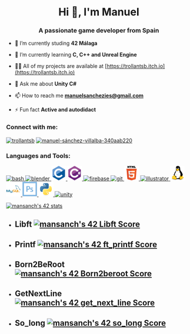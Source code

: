 <h1 align="center">Hi 👋, I'm Manuel</h1>
<h3 align="center">A passionate game developer from Spain</h3>

- 🔭 I’m currently studing **42 Málaga**

- 🌱 I’m currently learning **C, C++ and Unreal Engine**

- 👨‍💻 All of my projects are available at [https://trollantsb.itch.io](https://trollantsb.itch.io)

- 💬 Ask me about **Unity C#**

- 📫 How to reach me **manuelsanchezies@gmail.com**

- ⚡ Fun fact **Active and autodidact**

<h3 align="left">Connect with me:</h3>
<p align="left">
<a href="https://twitter.com/trollantsb" target="blank"><img align="center" src="https://raw.githubusercontent.com/rahuldkjain/github-profile-readme-generator/master/src/images/icons/Social/twitter.svg" alt="trollantsb" height="30" width="40" /></a>
<a href="https://linkedin.com/in/manuel-sánchez-villalba-340aab220" target="blank"><img align="center" src="https://raw.githubusercontent.com/rahuldkjain/github-profile-readme-generator/master/src/images/icons/Social/linked-in-alt.svg" alt="manuel-sánchez-villalba-340aab220" height="30" width="40" /></a>
</p>

<h3 align="left">Languages and Tools:</h3>
<p align="left"> <a href="https://www.gnu.org/software/bash/" target="_blank" rel="noreferrer"> <img src="https://www.vectorlogo.zone/logos/gnu_bash/gnu_bash-icon.svg" alt="bash" width="40" height="40"/> </a> <a href="https://www.blender.org/" target="_blank" rel="noreferrer"> <img src="https://download.blender.org/branding/community/blender_community_badge_white.svg" alt="blender" width="40" height="40"/> </a> <a href="https://www.cprogramming.com/" target="_blank" rel="noreferrer"> <img src="https://raw.githubusercontent.com/devicons/devicon/master/icons/c/c-original.svg" alt="c" width="40" height="40"/> </a> <a href="https://www.w3schools.com/cs/" target="_blank" rel="noreferrer"> <img src="https://raw.githubusercontent.com/devicons/devicon/master/icons/csharp/csharp-original.svg" alt="csharp" width="40" height="40"/> </a> <a href="https://firebase.google.com/" target="_blank" rel="noreferrer"> <img src="https://www.vectorlogo.zone/logos/firebase/firebase-icon.svg" alt="firebase" width="40" height="40"/> </a> <a href="https://git-scm.com/" target="_blank" rel="noreferrer"> <img src="https://www.vectorlogo.zone/logos/git-scm/git-scm-icon.svg" alt="git" width="40" height="40"/> </a> <a href="https://www.w3.org/html/" target="_blank" rel="noreferrer"> <img src="https://raw.githubusercontent.com/devicons/devicon/master/icons/html5/html5-original-wordmark.svg" alt="html5" width="40" height="40"/> </a> <a href="https://www.adobe.com/in/products/illustrator.html" target="_blank" rel="noreferrer"> <img src="https://www.vectorlogo.zone/logos/adobe_illustrator/adobe_illustrator-icon.svg" alt="illustrator" width="40" height="40"/> </a> <a href="https://www.linux.org/" target="_blank" rel="noreferrer"> <img src="https://raw.githubusercontent.com/devicons/devicon/master/icons/linux/linux-original.svg" alt="linux" width="40" height="40"/> </a> <a href="https://www.mysql.com/" target="_blank" rel="noreferrer"> <img src="https://raw.githubusercontent.com/devicons/devicon/master/icons/mysql/mysql-original-wordmark.svg" alt="mysql" width="40" height="40"/> </a> <a href="https://www.photoshop.com/en" target="_blank" rel="noreferrer"> <img src="https://raw.githubusercontent.com/devicons/devicon/master/icons/photoshop/photoshop-line.svg" alt="photoshop" width="40" height="40"/> </a> <a href="https://www.python.org" target="_blank" rel="noreferrer"> <img src="https://raw.githubusercontent.com/devicons/devicon/master/icons/python/python-original.svg" alt="python" width="40" height="40"/> </a> <a href="https://unity.com/" target="_blank" rel="noreferrer"> <img src="https://www.vectorlogo.zone/logos/unity3d/unity3d-icon.svg" alt="unity" width="40" height="40"/> </a> </p>





 [![mansanch's 42 stats](https://badge42.vercel.app/api/v2/clhtk5fnc004008l9qh8vy8q6/stats?cursusId=21&coalitionId=276)](https://github.com/JaeSeoKim/badge42)
- ## Libft         [![mansanch's 42 Libft Score](https://badge42.vercel.app/api/v2/clhtk5fnc004008l9qh8vy8q6/project/2793573)](https://github.com/JaeSeoKim/badge42)
- ## Printf       [![mansanch's 42 ft_printf Score](https://badge42.vercel.app/api/v2/clhtk5fnc004008l9qh8vy8q6/project/2899866)](https://github.com/JaeSeoKim/badge42)
- ## Born2BeRoot  [![mansanch's 42 Born2beroot Score](https://badge42.vercel.app/api/v2/clhtk5fnc004008l9qh8vy8q6/project/2959292)](https://github.com/JaeSeoKim/badge42)
- ## GetNextLine  [![mansanch's 42 get_next_line Score](https://badge42.vercel.app/api/v2/clhtk5fnc004008l9qh8vy8q6/project/2919868)](https://github.com/JaeSeoKim/badge42)
- ## So_long      [![mansanch's 42 so_long Score](https://badge42.vercel.app/api/v2/clhtk5fnc004008l9qh8vy8q6/project/3085207)](https://github.com/JaeSeoKim/badge42)
